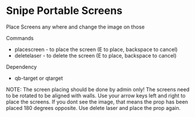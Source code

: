# Snipe Portable Screens
Place Screens any where and change the image on those

Commands
- placescreen - to place the screen (E to place, backspace to cancel)
- deletelaser - to delete the screen (E to place, backspace to cancel)

Dependency 

- qb-target or qtarget

NOTE:
The screen placing should be done by admin only!
The screens need to be rotated to be aligned with walls. Use your arrow keys left and right to place the screens. If you dont see the image, that means the prop has been placed 180 degrees opposite. Use delete laser and place the prop again.